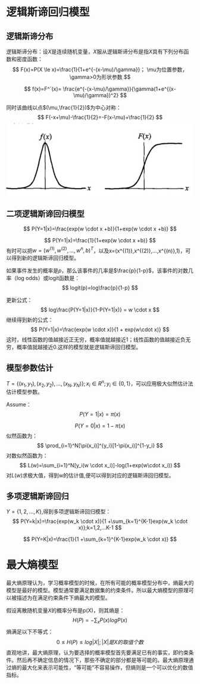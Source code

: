 # 逻辑斯谛回归模型

## 逻辑斯谛分布

逻辑斯谛分布：设$X$是连续随机变量，$X$服从逻辑斯谛分布是指$X$具有下列分布函数和密度函数：
$$
F(x)=P(X \le x)=\frac{1}{1+e^{-(x-\mu)/\gamma}}； \mu为位置参数，\gamma>0为形状参数
$$

$$
f(x)=F^`(x)= \frac{e^{-(x-\mu)/\gamma}}{\gamma(1+e^{(x-\mu)/\gamma})^2}
$$


同时该曲线以点$(\mu,\frac{1}{2})$为中心对称：
$$
F(-x+\mu)-\frac{1}{2}=-F(x-\mu)+\frac{1}{2}
$$
![logisticdistribution](../img/ML/logisticdistribution.png)



## 二项逻辑斯谛回归模型

$$
P(Y=1|x)=\frac{exp(w \cdot x +b)}{1+exp(w \cdot x +b)}
$$


$$
P(Y=1|x)=\frac{1}{1+exp(w \cdot x +b)}
$$
有时可以把$w=(w^{(1)},w^{(2)},...,w^{n},b)^T$，以及x=(x^{(1)},x^{(2)},...,x^{(n)},1)，可以得到新的逻辑斯谛回归模型。

如果事件发生的概率是$p$，那么该事件的几率是$\frac{p}{1-p}$，该事件的对数几率（log odds）或logit函数是：
$$
logit(p)=log\frac{p}{1-p}
$$


更新公式：
$$
log\frac{P(Y=1|x)}{1-P(Y=1|x)} = w \cdot x
$$
继续得到新的公式：
$$
P(Y=1|x)=\frac{exp(w \cdot x)}{1 + exp(w\cdot x)}
$$
这时，线性函数的值越接近正无穷，概率值就越接近1；线性函数的值越接近负无穷，概率值就越接近0.这样的模型就是逻辑斯谛回归模型。

## 模型参数估计

$T=\{(x_1,y_1),(x_2,y_2),...,(x_N,y_N)\} ;x_i\in R^n;y_i \in \{0,1\}$，可以应用极大似然估计法估计模型参数。

Assume：
$$
P(Y=1|x)=\pi(x)
$$

$$
P(Y=0|x)=1-\pi(x)
$$
似然函数为：
$$
\prod_{i=1}^N[\pi(x_i)]^{y_i}[1-\pi(x_i)]^{1-y_i}
$$
对数似然函数为：
$$
L(w)=\sum_{i=1}^N[y_i(w \cdot x_i)]-log(1+exp(w\cdot x_i))
$$
对$L(w)$求极大值，得到w的估计值,便可以得到对应的逻辑斯谛回归模型。

## 多项逻辑斯谛回归

$Y =\{1,2,...,K\}$,得到多项逻辑斯谛回归模型：
$$
P(Y=k|x)=\frac{exp(w_k \cdot x)}{1 +\sum_{k=1}^{K-1}exp(w_k \cdot x)};k=1,2,...K-1
$$

$$
P(Y=K|x)=\frac{1}{1 +\sum_{k=1}^{K-1}exp(w_k \cdot x)}
$$


# 最大熵模型

最大熵原理认为，学习概率模型的时候，在所有可能的概率模型分布中，熵最大的模型是最好的模型。模型通常要满足数据集的约束条件。所以最大熵模型的原理可以被描述为在满足约束条件下熵最大的模型。

假设离散随机变量$X$的概率分布是p(X)，则其熵是：
$$
H(P)=-\sum_xP(x)logP(x)
$$
熵满足以下不等式：
$$
0 \leq H(P) \leq log|X|;|X|是X的取值个数
$$
直观地讲，最大熵原理，认为要选择的概率模型首先要满足已有的事实，即约束条件。然后再不确定信息的情况下，那些不确定的部分都是等可能的。最大熵原理通过熵的最大化来表示可能性，“等可能”不容易操作，但熵则是一个可以优化的数值指标。

































